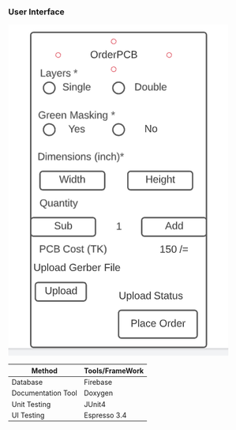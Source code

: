 ### User Interface
![ui](https://github.com/abdulmukit98/techshopJU/blob/main/images/ui/pcbUI.PNG)

| Method | Tools/FrameWork |
|--------|-----------------|
|Database| Firebase        |
|Documentation Tool| Doxygen|
|Unit Testing| JUnit4 |
|UI Testing| Espresso 3.4|
